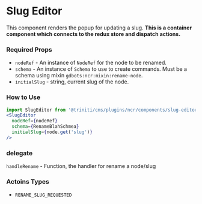 # Slug Editor
This component renders the popup for updating a slug.
**This is a container component which connects to the redux store and dispatch actions.**

### Required Props
+ `nodeRef` - An instance of `NodeRef` for the node to be renamed.
+ `schema` - An instance of `Schema` to use to create commands.  Must be a schema using mixin `gdbots:ncr:mixin:rename-node`.
+ `initialSlug` - string, current slug of the node.

### How to Use
```jsx harmony
import SlugEditor from '@triniti/cms/plugins/ncr/components/slug-editor';
<SlugEditor 
  nodeRef={nodeRef}
  schema={RenameBlahSchmea}
  initialSlug={node.get('slug')}
/>
```

### delegate
`handleRename` - Function, the handler for rename a node/slug

### Actoins Types
+ `RENAME_SLUG_REQUESTED`

